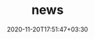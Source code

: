 ---
title: "news"
date: 2020-11-20T17:51:47+03:30
draft: false
headless: true

# all icons by [feathericons.com](https://https://feathericons.com//) are supported
show_news_icons: true
default_news_icon: "file-text"

num_news: 5

news_items:
- text: One extended abstract is accepted to [Netmob'2024](https://netmob.org). See you in DC in October!
  extra_text: "Oct. 2024."
- text: One extended abstract is accepted to [IC2S2'2024](https://ic2s2-2024.org) as a plenary talk (2.8%)
  extra_text: "Apr. 2024."
- text: Invited to [SICSS-Penn'2024](https://sicss.io/2024/penn/) (about 40 invitees). See you in Philadelphia in July!
  extra_text: "Apr. 2024."
- text: Starting internship at [Wormpex AI Research](http://research.wormpex.com/), thank [Dr. Bo Liu](https://scholar.google.com/citations?user=NOgz-HsAAAAJ&hl=en), [Dr. Haoxiang Li](http://blog.haoxiang.org/haoxiang.html), and [Dr. Gang Hua](https://www.ganghua.org/) for hosting me.
  extra_text: "May 2023."
  date: 2021-11-20
- text: I'll be with [Wormpex AI Research](http://research.wormpex.com/) this summer. Come and say hi to me if you'll be around Seattle/Bellevue!
  extra_text: "Jan. 2023."
  date: 2021-11-20
- text: One [paper](https://arxiv.org/abs/2208.07344) is accepted to IEEE ICDL'22
  extra_text: "July 2022."
  date: 2021-11-20
- text: "Graduated from ShanghaiTech!"
  link: https://www.shanghaitech.edu.cn/eng/2021/0706/c1260a67366/page.htm
  extra_text: "July 2021."
  date: 2021-07-01
# - text: "Joined Visual Intelligence Lab at Northeastern!"
#   link: https://jianghz.me/
#   extra_text: "Sept. 2021."
#   date: 2021-09-01
# - text: "How to write a good paper?"
#   link: https://https://feathericons.com//
#   extra_text: "HotOS'19."
#   icon: "youtube"
#   date: 2020-11-20
---